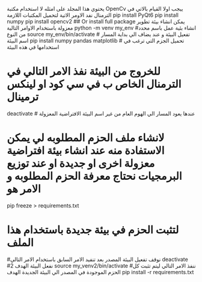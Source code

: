 يحتوي هذا المجلد على امثله لا استخدام مكتبة OpenCv 
ييجب اولا القيام بالاتي 
في الترمنال نفد الاومر الاتية لتحميل المكتبات اللازمة
pip install PyQt6
pip install numpy
pip install opencv2 ## Or install full package 
 يمكن انشاء بيئة تطوير معزولة باستخدام الاوامر التالية 
python -m venv my_env    #انشاء بئية عمل  باسم محدد من النوع 
source my_env/bin/activate  # تفعيل البيئة و عند  يضاف الي بداية المسار اسم البيئة 
pip install numpy pandas matplotlib # تحميل الجزم التي ترغب في  استخدامها في هذه البيئة 
# للخروج من البيئة نفذ الامر التالي في الترمنال الخاص ب في سي كود او لينكس ترمينال 
deactivate  # عندها يعود المسار الي الهوم العام  من غير اسم البيئة الافتراضية المعزولة 
# لانشاء ملف الحزم المطلوبه لي يمكن الاستفادة منه عند انشاء بيئة افتراضية معزولة اخرى او جديدة او عند توزيع البرمجيات نحتاج معرفة الحزم المطلوبه و الامر هو 
pip freeze > requirements.txt
# لتثبت الحزم في بيئة جديدة باستخدام هذا الملف 
#نوقف تفعيل البيئة المصدر بعد تنفيد الامر السابق باستخدام الامر التالي 
deactivate
#نفعل البيئة الهدف 2
source my_venv2/bin/activate
#ننفذ الامر التالي ليتم تثبت كل الحزم الموجودة في المصدر الي البيئة الجديدة الهدف
pip install -r requirements.txt